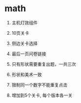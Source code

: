 # math

1. 主机灯效组件
2. 10页关卡
3. 侧边关卡选择
4. 最后一页问卷链接

5. 只有形状需要重复出题，一共三次
6. 形状和美术一致
7. 限制同一个数字不能重复点击
8. 增加到5个关卡, 每个版本各一关
